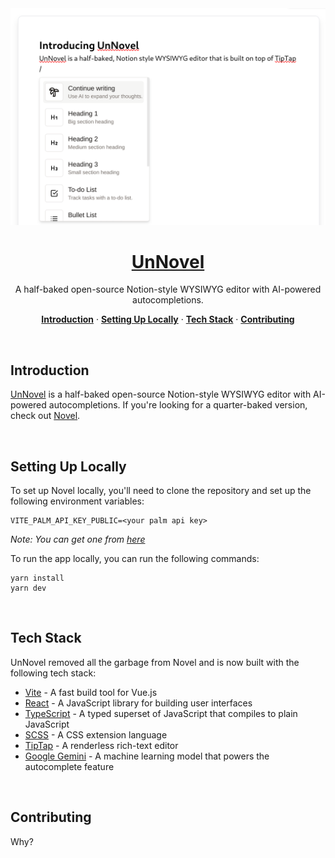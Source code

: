 <a href="https://unnovel.abs.moe">
  <img alt="Novel is a Notion-style WYSIWYG editor with AI-powered autocompletions." src="./public/open-graph.png">
  <h1 align="center">UnNovel</h1>
</a>

<p align="center">
  A half-baked open-source Notion-style WYSIWYG editor with AI-powered autocompletions. 
</p>

<p align="center">
  <a href="#introduction"><strong>Introduction</strong></a> ·
  <a href="#setting-up-locally"><strong>Setting Up Locally</strong></a> ·
  <a href="#tech-stack"><strong>Tech Stack</strong></a> ·
  <a href="#contributing"><strong>Contributing</strong></a>
</p>
<br/>

## Introduction

[UnNovel](https://unnovel.abs.moe) is a half-baked open-source Notion-style WYSIWYG editor with AI-powered autocompletions. If you're looking for a quarter-baked version, check out [Novel](https://novel.sh).

<br />

## Setting Up Locally

To set up Novel locally, you'll need to clone the repository and set up the following environment variables:

```
VITE_PALM_API_KEY_PUBLIC=<your palm api key>
```

_Note: You can get one from [here](makersuite.google.com)_

To run the app locally, you can run the following commands:

```
yarn install
yarn dev
```

<br />

## Tech Stack

UnNovel removed all the garbage from Novel and is now built with the following tech stack:

- [Vite](https://vitejs.dev/) - A fast build tool for Vue.js
- [React](https://reactjs.org/) - A JavaScript library for building user interfaces
- [TypeScript](https://www.typescriptlang.org/) - A typed superset of JavaScript that compiles to plain JavaScript
- [SCSS](https://sass-lang.com/) - A CSS extension language
- [TipTap](https://www.tiptap.dev/) - A renderless rich-text editor
- [Google Gemini](https://ai.google.dev/tutorials/web_quickstart) - A machine learning model that powers the autocomplete feature

<br />

## Contributing

Why?
